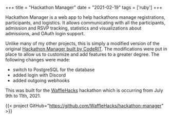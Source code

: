 +++
title = "Hackathon Manager"
date = "2021-02-19"
tags = ['ruby']
+++

Hackathon Manager is a web app to help hackathons manage registrations, participants, and logistics.
It allows communicating with all the participants, admission and RSVP tracking, statistics and visualizations about admissions, and OAuth login support.

Unlike many of my other projects, this is simply a modified version of the original [Hackathon Manager built by CodeRIT](https://github.com/codeRIT/hackathon-manager).
The modifications were put in place to allow us to customize and add features to a greater degree.
The following changes were made:
- switch to PostgreSQL for the database
- added login with Discord
- added outgoing webhooks

This was built for the [WaffleHacks](https://wafflehacks.tech) hackathon which is occurring from July 9th to 11th, 2021.

{{< project GitHub="https://github.com/WaffleHacks/hackathon-manager" >}}
